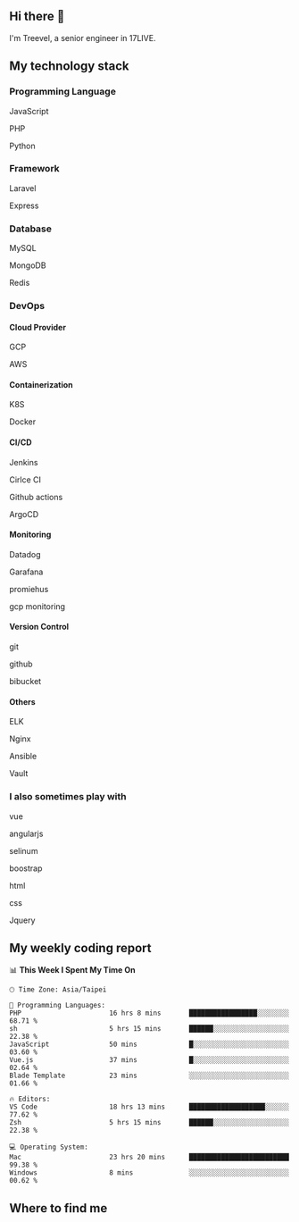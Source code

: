## Hi there 👋

I'm Treevel, a senior engineer in 17LIVE.

## My technology stack

### Programming Language

JavaScript

PHP

Python

### Framework

Laravel

Express

### Database

MySQL

MongoDB

Redis

### DevOps

#### Cloud Provider

GCP

AWS

#### Containerization

K8S

Docker

#### CI/CD

Jenkins

Cirlce CI

Github actions

ArgoCD

#### Monitoring

Datadog

Garafana

promiehus

gcp monitoring

#### Version Control

git

github

bibucket

#### Others

ELK

Nginx

Ansible

Vault

### I also sometimes play with

vue

angularjs

selinum

boostrap

html

css

Jquery

## My weekly coding report

<!--START_SECTION:waka-->
📊 **This Week I Spent My Time On** 

```text
🕑︎ Time Zone: Asia/Taipei

💬 Programming Languages: 
PHP                      16 hrs 8 mins       █████████████████░░░░░░░░   68.71 % 
sh                       5 hrs 15 mins       ██████░░░░░░░░░░░░░░░░░░░   22.38 % 
JavaScript               50 mins             █░░░░░░░░░░░░░░░░░░░░░░░░   03.60 % 
Vue.js                   37 mins             █░░░░░░░░░░░░░░░░░░░░░░░░   02.64 % 
Blade Template           23 mins             ░░░░░░░░░░░░░░░░░░░░░░░░░   01.66 % 

🔥 Editors: 
VS Code                  18 hrs 13 mins      ███████████████████░░░░░░   77.62 % 
Zsh                      5 hrs 15 mins       ██████░░░░░░░░░░░░░░░░░░░   22.38 % 

💻 Operating System: 
Mac                      23 hrs 20 mins      █████████████████████████   99.38 % 
Windows                  8 mins              ░░░░░░░░░░░░░░░░░░░░░░░░░   00.62 % 
```


<!--END_SECTION:waka-->

## Where to find me



